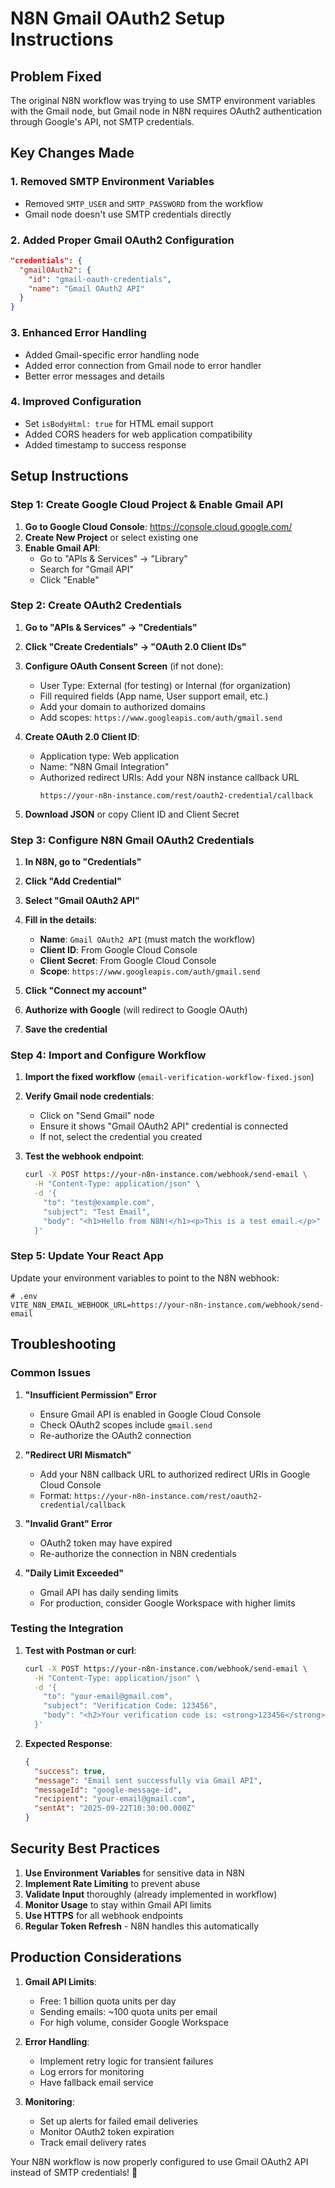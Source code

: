 # N8N Gmail OAuth2 Setup Instructions

## Problem Fixed
The original N8N workflow was trying to use SMTP environment variables with the Gmail node, but Gmail node in N8N requires OAuth2 authentication through Google's API, not SMTP credentials.

## Key Changes Made

### 1. **Removed SMTP Environment Variables**
- Removed `SMTP_USER` and `SMTP_PASSWORD` from the workflow
- Gmail node doesn't use SMTP credentials directly

### 2. **Added Proper Gmail OAuth2 Configuration**
```json
"credentials": {
  "gmailOAuth2": {
    "id": "gmail-oauth-credentials",
    "name": "Gmail OAuth2 API"
  }
}
```

### 3. **Enhanced Error Handling**
- Added Gmail-specific error handling node
- Added error connection from Gmail node to error handler
- Better error messages and details

### 4. **Improved Configuration**
- Set `isBodyHtml: true` for HTML email support
- Added CORS headers for web application compatibility
- Added timestamp to success response

## Setup Instructions

### Step 1: Create Google Cloud Project & Enable Gmail API

1. **Go to Google Cloud Console**: https://console.cloud.google.com/
2. **Create New Project** or select existing one
3. **Enable Gmail API**:
   - Go to "APIs & Services" → "Library"
   - Search for "Gmail API"
   - Click "Enable"

### Step 2: Create OAuth2 Credentials

1. **Go to "APIs & Services" → "Credentials"**
2. **Click "Create Credentials" → "OAuth 2.0 Client IDs"**
3. **Configure OAuth Consent Screen** (if not done):
   - User Type: External (for testing) or Internal (for organization)
   - Fill required fields (App name, User support email, etc.)
   - Add your domain to authorized domains
   - Add scopes: `https://www.googleapis.com/auth/gmail.send`

4. **Create OAuth 2.0 Client ID**:
   - Application type: Web application
   - Name: "N8N Gmail Integration"
   - Authorized redirect URIs: Add your N8N instance callback URL
     ```
     https://your-n8n-instance.com/rest/oauth2-credential/callback
     ```

5. **Download JSON** or copy Client ID and Client Secret

### Step 3: Configure N8N Gmail OAuth2 Credentials

1. **In N8N, go to "Credentials"**
2. **Click "Add Credential"**
3. **Select "Gmail OAuth2 API"**
4. **Fill in the details**:
   - **Name**: `Gmail OAuth2 API` (must match the workflow)
   - **Client ID**: From Google Cloud Console
   - **Client Secret**: From Google Cloud Console
   - **Scope**: `https://www.googleapis.com/auth/gmail.send`

5. **Click "Connect my account"**
6. **Authorize with Google** (will redirect to Google OAuth)
7. **Save the credential**

### Step 4: Import and Configure Workflow

1. **Import the fixed workflow** (`email-verification-workflow-fixed.json`)
2. **Verify Gmail node credentials**:
   - Click on "Send Gmail" node
   - Ensure it shows "Gmail OAuth2 API" credential is connected
   - If not, select the credential you created

3. **Test the webhook endpoint**:
   ```bash
   curl -X POST https://your-n8n-instance.com/webhook/send-email \
     -H "Content-Type: application/json" \
     -d '{
       "to": "test@example.com",
       "subject": "Test Email",
       "body": "<h1>Hello from N8N!</h1><p>This is a test email.</p>"
     }'
   ```

### Step 5: Update Your React App

Update your environment variables to point to the N8N webhook:

```env
# .env
VITE_N8N_EMAIL_WEBHOOK_URL=https://your-n8n-instance.com/webhook/send-email
```

## Troubleshooting

### Common Issues

1. **"Insufficient Permission" Error**
   - Ensure Gmail API is enabled in Google Cloud Console
   - Check OAuth2 scopes include `gmail.send`
   - Re-authorize the OAuth2 connection

2. **"Redirect URI Mismatch"**
   - Add your N8N callback URL to authorized redirect URIs in Google Cloud Console
   - Format: `https://your-n8n-instance.com/rest/oauth2-credential/callback`

3. **"Invalid Grant" Error**
   - OAuth2 token may have expired
   - Re-authorize the connection in N8N credentials

4. **"Daily Limit Exceeded"**
   - Gmail API has daily sending limits
   - For production, consider Google Workspace with higher limits

### Testing the Integration

1. **Test with Postman or curl**:
   ```bash
   curl -X POST https://your-n8n-instance.com/webhook/send-email \
     -H "Content-Type: application/json" \
     -d '{
       "to": "your-email@gmail.com",
       "subject": "Verification Code: 123456",
       "body": "<h2>Your verification code is: <strong>123456</strong></h2><p>This code expires in 15 minutes.</p>"
     }'
   ```

2. **Expected Response**:
   ```json
   {
     "success": true,
     "message": "Email sent successfully via Gmail API",
     "messageId": "google-message-id",
     "recipient": "your-email@gmail.com",
     "sentAt": "2025-09-22T10:30:00.000Z"
   }
   ```

## Security Best Practices

1. **Use Environment Variables** for sensitive data in N8N
2. **Implement Rate Limiting** to prevent abuse
3. **Validate Input** thoroughly (already implemented in workflow)
4. **Monitor Usage** to stay within Gmail API limits
5. **Use HTTPS** for all webhook endpoints
6. **Regular Token Refresh** - N8N handles this automatically

## Production Considerations

1. **Gmail API Limits**:
   - Free: 1 billion quota units per day
   - Sending emails: ~100 quota units per email
   - For high volume, consider Google Workspace

2. **Error Handling**:
   - Implement retry logic for transient failures
   - Log errors for monitoring
   - Have fallback email service

3. **Monitoring**:
   - Set up alerts for failed email deliveries
   - Monitor OAuth2 token expiration
   - Track email delivery rates

Your N8N workflow is now properly configured to use Gmail OAuth2 API instead of SMTP credentials! 🚀